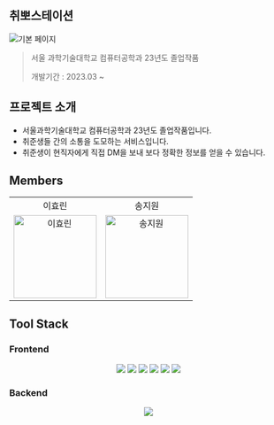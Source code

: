 ## 취뽀스테이션

![기본 페이지](https://github.com/wldnjs7064/react-firebase-chat-app/assets/108210492/2cbab302-7e61-41f9-a626-f13f044beb39)

> 서울 과학기술대학교 컴퓨터공학과 23년도 졸업작품
>
> 개발기간 : 2023.03 ~

## 프로젝트 소개

- 서울과학기술대학교 컴퓨터공학과 23년도 졸업작품입니다.
- 취준생들 간의 소통을 도모하는 서비스입니다.
- 취준생이 현직자에게 직접 DM을 보내 보다 정확한 정보를 얻을 수 있습니다.

## Members

<table align="center">
  <tr align="center">
    <td>이효린</td>
    <td>송지원</td>
  </tr>
  <tr>
    <td align="center">
        <a href="https://github.com/hyorish03"><img src="https://avatars.githubusercontent.com/u/108210492?v=4" width="150px" alt="이효린"/><br /></a>
     </td>
     <td align="center">
        <a href="https://github.com/wldnjs7064"><img src="https://avatars.githubusercontent.com/u/72726948?v=4" width="150px" alt="송지원"/><br /></a>
     </td>

  <tr>
</table>

## Tool Stack

### Frontend

<div align="center">
<img src="https://img.shields.io/badge/JavaScript-F7DF1E?style=for-the-badge&logo=JavaScript&logoColor=white">
<img src="https://img.shields.io/badge/react-61DAFB?style=for-the-badge&logo=react&logoColor=white">
<img src="https://img.shields.io/badge/styledcomponent-DB7093?style=for-the-badge&logo=styled-components&logoColor=white">
<img src="https://img.shields.io/badge/Redux-764ABC?style=for-the-badge&logo=Redux&logoColor=white">
<img src="https://img.shields.io/badge/esLint-4B32C3?style=for-the-badge&logo=esLint&logoColor=white">
<img src="https://img.shields.io/badge/Prettier-F7B93E?style=for-the-badge&logo=Prettier&logoColor=white">
</div>

### Backend

<div align="center">

<img src="https://img.shields.io/badge/Firebase-FFCA28?style=for-the-badge&logo=Firebase&logoColor=white">
</div>
